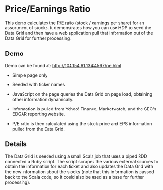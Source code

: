 # Price/Earnings Ratio

This demo calculates the [P/E ratio] (stock / earnings per share) for an assortment of stocks. It demonstrates how you can use HDP to seed the Data Grid and then have a web application pull that information out of the Data Grid for further processing.

## Demo

Demo can be found at: http://104.154.61.134:4567/pe.html

* Simple page only

* Seeded with ticker names

* JavaScript on the page queries the Data Grid on page load, obtaining other information dynamically.

* Information is pulled from Yahoo! Finance, Marketwatch, and the SEC's EDGAR reporting website.

* P/E ratio is then calculated using the stock price and EPS information pulled from the Data Grid.

## Details

The Data Grid is seeded using a small Scala job that uses a piped RDD connected a Ruby script. The script scrapes the various external sources to obtain the information for each ticket and also updates the Data Grid with the new information about the stocks (note that this information is passed back to the Scala code, so it could also be used as a base for further processing). 

[P/E ratio]: http://www.investopedia.com/terms/p/price-earningsratio.asp
[Yahoo! Finance]: http://finance.yahoo.com/
[Marketwatch]: http://www.marketwatch.com/
[EDGAR]: http://www.sec.gov/cgi-bin/browse-edgar